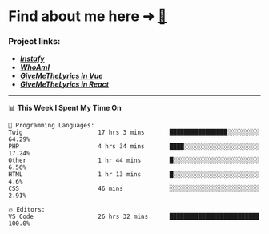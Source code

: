 # Find about me here ➜ [🧑](https://pauabella.dev)

### Project links:
- ***[Instafy](https://instafy.me)***
- ***[WhoAmI](https://pauabella.dev)***
- ***[GiveMeTheLyrics in Vue](https://lyrics.pauabella.dev)***
- ***[GiveMeTheLyrics in React](https://pauabella.dev/GiveMeTheLyrics)***

---
<!--START_SECTION:waka-->
📊 **This Week I Spent My Time On** 

```text
💬 Programming Languages: 
Twig                     17 hrs 3 mins       ████████████████░░░░░░░░░   64.29% 
PHP                      4 hrs 34 mins       ████░░░░░░░░░░░░░░░░░░░░░   17.24% 
Other                    1 hr 44 mins        █░░░░░░░░░░░░░░░░░░░░░░░░   6.56% 
HTML                     1 hr 13 mins        █░░░░░░░░░░░░░░░░░░░░░░░░   4.6% 
CSS                      46 mins             ░░░░░░░░░░░░░░░░░░░░░░░░░   2.91%

🔥 Editors: 
VS Code                  26 hrs 32 mins      █████████████████████████   100.0%

```


<!--END_SECTION:waka-->
